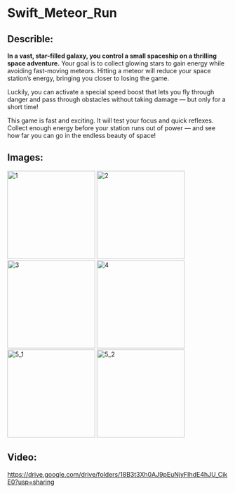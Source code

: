 # Swift_Meteor_Run

## Describle:
**In a vast, star-filled galaxy, you control a small spaceship on a thrilling space adventure.**
Your goal is to collect glowing stars to gain energy while avoiding fast-moving meteors. Hitting a meteor will reduce your space station’s energy, bringing you closer to losing the game.

Luckily, you can activate a special speed boost that lets you fly through danger and pass through obstacles without taking damage — but only for a short time!

This game is fast and exciting. It will test your focus and quick reflexes. Collect enough energy before your station runs out of power — and see how far you can go in the endless beauty of space!

## Images:
<img width="200" alt="1" src="https://github.com/user-attachments/assets/85a24fd9-7d73-4b83-a960-b7307ad79e31" />
<img width="200" alt="2" src="https://github.com/user-attachments/assets/fa4f0f38-ef1a-4fc2-8e49-72cd42362ba4" />
<img width="200" alt="3" src="https://github.com/user-attachments/assets/ca2fe96f-4e01-49ac-95dd-b2a542c5b98f" />
<img width="200" alt="4" src="https://github.com/user-attachments/assets/2f24c164-f7ef-4535-867b-3a4c1e9c47e5" />
<img width="200" alt="5_1" src="https://github.com/user-attachments/assets/027a4b6f-5557-4df3-a681-5aba25954bd4" />
<img width="200" alt="5_2" src="https://github.com/user-attachments/assets/d101a1e9-ba72-409d-b40a-5cdcfec28aac" />

## Video:
https://drive.google.com/drive/folders/18B3t3Xh0AJ9pEuNjyFIhdE4hJU_CikE0?usp=sharing

